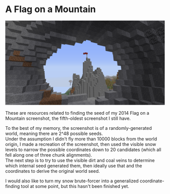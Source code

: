 # A Flag on a Mountain

![The 1.7.9 screenshot I am attempting to crack.](2014-05-28_18.07.35.png)

These are resources related to finding the seed of my 2014 Flag on a Mountain screenshot, the fifth-oldest screenshot I still have.

To the best of my memory, the screenshot is of a randomly-generated world, meaning there are 2^48 possible seeds.<br>
Under the assumption I didn't fly more than 10000 blocks from the world origin, I made a recreation of the screenshot, then used the visible snow levels to narrow the possible coordinates down to 20 candidates (which all fell along one of three chunk alignments).<br>
The next step is to try to use the visible dirt and coal veins to determine which internal seed generated them, then ideally use that and the coordinates to derive the original world seed.

I would also like to turn my snow brute-forcer into a generalized coordinate-finding tool at some point, but this hasn't been finished yet.